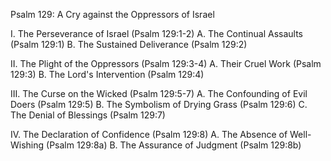 Psalm 129: A Cry against the Oppressors of Israel

I. The Perseverance of Israel (Psalm 129:1-2)
   A. The Continual Assaults (Psalm 129:1)
   B. The Sustained Deliverance (Psalm 129:2)

II. The Plight of the Oppressors (Psalm 129:3-4)
   A. Their Cruel Work (Psalm 129:3)
   B. The Lord's Intervention (Psalm 129:4)

III. The Curse on the Wicked (Psalm 129:5-7)
   A. The Confounding of Evil Doers (Psalm 129:5)
   B. The Symbolism of Drying Grass (Psalm 129:6)
   C. The Denial of Blessings (Psalm 129:7)

IV. The Declaration of Confidence (Psalm 129:8)
   A. The Absence of Well-Wishing (Psalm 129:8a)
   B. The Assurance of Judgment (Psalm 129:8b)